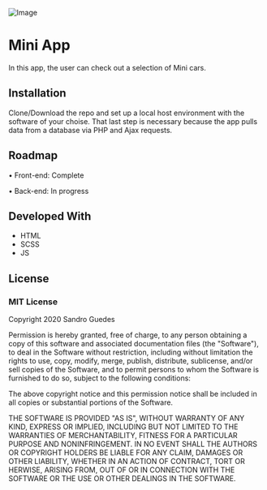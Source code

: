 ![Image](https://upload.wikimedia.org/wikipedia/commons/thumb/e/e9/MINI_logo.svg/1280px-MINI_logo.svg.png)
# Mini App
In this app, the user can check out a selection of Mini cars.

## Installation
Clone/Download the repo and set up a local host environment with the software of your choise. That last step is necessary because the app pulls data from a database via PHP and Ajax requests.

## Roadmap
• Front-end: Complete

• Back-end: In progress

## Developed With
* HTML
* SCSS
* JS

## License
### MIT License
Copyright 2020 Sandro Guedes

Permission is hereby granted, free of charge, to any person obtaining a copy of this software and associated documentation files (the "Software"), to deal in the Software without restriction, including without limitation the rights to use, copy, modify, merge, publish, distribute, sublicense, and/or sell copies of the Software, and to permit persons to whom the Software is furnished to do so, subject to the following conditions:

The above copyright notice and this permission notice shall be included in all copies or substantial portions of the Software.

THE SOFTWARE IS PROVIDED "AS IS", WITHOUT WARRANTY OF ANY KIND, EXPRESS OR IMPLIED, INCLUDING BUT NOT LIMITED TO THE WARRANTIES OF MERCHANTABILITY, FITNESS FOR A PARTICULAR PURPOSE AND NONINFRINGEMENT. IN NO EVENT SHALL THE AUTHORS OR COPYRIGHT HOLDERS BE LIABLE FOR ANY CLAIM, DAMAGES OR OTHER LIABILITY, WHETHER IN AN ACTION OF CONTRACT, TORT OR HERWISE, ARISING FROM, OUT OF OR IN CONNECTION WITH THE SOFTWARE OR THE USE OR OTHER DEALINGS IN THE SOFTWARE.
